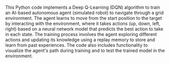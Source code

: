 This Python code implements a Deep Q-Learning (DQN) algorithm to train an AI-based autonomous agent (simulated robot) to navigate through a grid environment. The agent learns to move from the start position to the target by interacting with the environment, where it takes actions (up, down, left, right) based on a neural network model that predicts the best action to take in each state. The training process involves the agent exploring different actions and updating its knowledge using a replay memory to store and learn from past experiences. The code also includes functionality to visualize the agent's path during training and to test the trained model in the environment.
